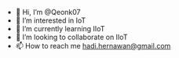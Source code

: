 - 👋 Hi, I’m @Qeonk07
- 👀 I’m interested in IoT
- 🌱 I’m currently learning IIoT
- 💞️ I’m looking to collaborate on IIoT
- 📫 How to reach me hadi.hernawan@gmail.com

<!---
Qeonk07/Qeonk07 is a ✨ special ✨ repository because its `README.md` (this file) appears on your GitHub profile.
You can click the Preview link to take a look at your changes.
--->

